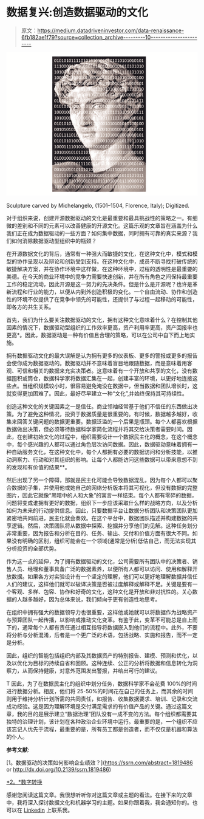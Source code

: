 # 数据复兴:创造数据驱动的文化

> 原文：<https://medium.datadriveninvestor.com/data-renaissance-6fb182ae1f79?source=collection_archive---------10----------------------->

![](img/1b1061bb396a071586e505e6564d5a0d.png)

Sculpture carved by Michelangelo, (1501–1504, Florence, Italy); Digitized.

对于组织来说，创建开源数据驱动的文化是最重要和最具挑战性的策略之一。有细微的差别和不同的元素可以改善健康的开源文化。这篇乐观的文章旨在涵盖为什么我们正在成为数据驱动的一些方面？如何集中数据，同时拥有可靠的真实来源？我们如何消除数据驱动型组织中的瓶颈？

在开源数据文化的背后，通常有一种强大而敏捷的文化，在这种文化中，模式和模型的协作呈现以及辩论和创新受到支持。在这种文化中，成员不断寻找打破传统的敏捷解决方案，并在协作环境中这样做，在这种环境中，过程的透明性是最重要的美德。在今天的商业环境中的竞争力需要快速创新，并在所有角色之间保持最重要工作的稳定流动，因此开源是这一努力的先决条件。但是什么是开源呢？也许是革新流程和行业的能力，以便从内到外创造积极的变化。一个自由流动、协作和创造性的环境不仅提供了在竞争中领先的可能性，还提供了与过程一起移动的可能性，即各方的共生关系。

首先，我们为什么要关注数据驱动的文化，拥有这种文化意味着什么？在控制其他因素的情况下，数据驱动型组织的工作效率更高，资产利用率更高，资产回报率也更高*。因此，数据驱动是一种有价值且合理的策略，可以在公司中自下而上地实施。

拥有数据驱动文化的最大误解是认为拥有更多的仪表板、更多的警报或更多的报告会使你成为数据驱动的。数据驱动并不意味着盲目地跟随数据，而是意味着用客观、可信和相关的数据来充实决策者。这意味着有一个开放和共享的文化，没有数据囤积或筒仓，数据科学家将数据汇集在一起，创建丰富的环境，以更好地连接这些点。当组织规模较小时，很容易避免淹没在数据中，但当数据和团队增长时，这就变得更加困难了。因此，最好尽早建立一种“文化”,并始终保持其可持续性。

创造这种文化的关键因素之一是信任。商业领袖经常基于他们不信任的东西做出决策。为了避免这种情况，投资于数据质量是很重要的。有时候，数据越多越好，收集来回答关键问题的数据更重要。数据泛滥的一个后果是瓶颈。每个人都喜欢根据数据做出决策，但必须等待数据科学家简化流程并将其交给决策者需要时间。因此，在创建初始文化的过程中，组织需要设计一个数据民主化的概念，在这个概念中，每个感兴趣的人都可以通过角色层次访问数据。因此，数据驱动意味着拥有一种自助服务文化，在这种文化中，每个人都拥有必要的数据访问和分析技能，以推动洞察力、行动和对其组织的影响。让每个人都能访问这些数据可以带来意想不到的发现和有价值的结果**。

然后出现了另一个障碍，那就是民主化可能会导致数据混乱，因为每个人都可以聚合数据的子集，并使用他或她自己的网络分析版本将其可视化，但没有数据的完整图片，因此它就像“黑暗中的人和大象”的寓言一样结束。每个人都有零碎的数据，问题将变成谁拥有更好的数据，组织下一步应该采取什么样的战略方向，以及分析如何为未来的行动提供信息。因此，只要数据平台让数据分析团队和决策团队更加紧密地共同前进，民主化就会奏效。在这个平台中，数据团队描述并构建数据的共享逻辑。然后，决策团队将从数据中探索、挖掘并分享他们的见解。这种任务划分非常重要，因为报告和分析在目的、任务、输出、交付和价值方面有很大不同。如果没有明确的区别，组织可能会在一个领域(通常是分析)低估自己，而无法实现其分析投资的全部优势。

作为这一点的延伸，为了拥有数据驱动的文化，公司需要所有团队中的决策者、销售人员、经理和董事具备广泛的数据素养，以便所有人都可以访问、使用和解释开放数据。如果各方对实验设计有一个坚定的理解，他们可以更好地理解数据并信任人们的建议，这样他们就可以破译决策是否被过度解释或解释不足。关键是要有一个客观、多样、包容、协作和好奇的文化，这种文化是开放和非对抗性的。关心数据的人越多越好，因为总体来说，我们倾向于更有创造性地思考。

在组织中拥有强大的数据领导力也很重要，这样他或她就可以将数据作为战略资产与预算团队一起传播，以影响或推动文化变革。有鉴于此，变革不可能总是自上而下的，通常每个人都有责任通过相互指导将数据嵌入到他们的流程中。此外，不要将分析与分析混淆，后者是一个更广泛的术语，包括战略、实施和报告，而不一定是分析。

因此，组织的智能包括组织内部及其数据资产的特别报告、建模、预测和优化，以及以优化为目标的持续自省和回顾。这种连续、公正的分析将数据和信息转化为洞察力，从而保持健康，对意外范围发出警报，并给出可行的建议。

T 因此，为了在数据民主化的组织中划分任务，数据科学家不会花费 100%的时间进行数据分析。相反，他们将 25-50%的时间花在自己的任务上，而其余的时间则用于维持分析计划所需的共同责任，如报告、收集数据要求、培训、记录和交流成功经验。这是因为理解环境是交付满足需求的有价值产品的关键。通过这篇文章，我的目的是展示建立“数据治理”团队没有一成不变的方法。每个组织都需要其独特的治理计划，该计划在各种政治企业环境中运行。最重要的是，一个组织不应该忘记人优先于流程，最重要的是，所有员工都是创造者，而不仅仅是机器和算法的仆人。

**参考文献**:

[1。数据驱动的决策如何影响企业绩效？](https://ssrn.com/abstract=1819486 or http://dx.doi.org/10.2139/ssrn.1819486)

[*2。*数字转换](https://www.i-scoop.eu/digital-transformation/)

感谢您阅读这篇文章。我很想听听你对这篇文章或主题的看法。在接下来的文章中，我将深入探讨数据文化和机器学习的主题。如果你跟着我，我会通知你的。也可以在 [Linkedin](https://www.linkedin.com/in/noushin-nabavi-56b27b13) 上联系我。